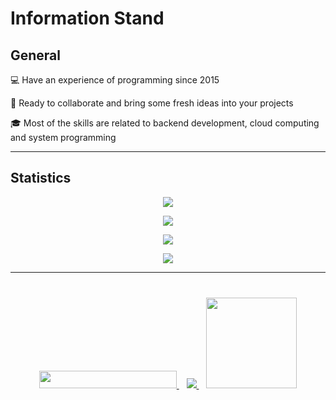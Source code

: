 # Information Stand

## General

:computer: Have an experience of programming since 2015

:speech_balloon: Ready to collaborate and bring some fresh ideas into your projects

:mortar_board: Most of the skills are related to backend development, cloud computing and system
programming

---

## Statistics

<p align="center">
  <img src="https://github-trophies.vercel.app/?username=kostmetallist&theme=algolia&no-frame=false&no-bg=true&margin-w=4" />
</p>

<p align="center">
  <picture>
    <source
      srcset="https://github-readme-streak-stats.herokuapp.com/?user=kostmetallist&theme=github_dark_dimmed"
      media="(prefers-color-scheme: dark)"
    />
    <source
      srcset="https://github-readme-streak-stats.herokuapp.com/?user=kostmetallist"
      media="(prefers-color-scheme: light), (prefers-color-scheme: no-preference)"
    />
    <img src="https://github-readme-streak-stats.herokuapp.com/?user=kostmetallist" />
  </picture>
</p>

<p align="center">
  <picture>
    <source
      srcset="https://github-readme-stats.vercel.app/api?username=kostmetallist&hide=stars&rank_icon=github&theme=github_dark_dimmed"
      media="(prefers-color-scheme: dark)"
    />
    <source
      srcset="https://github-readme-stats.vercel.app/api?username=kostmetallist&hide=stars&rank_icon=github"
      media="(prefers-color-scheme: light), (prefers-color-scheme: no-preference)"
    />
    <img src="https://github-readme-stats.vercel.app/api?username=kostmetallist&hide=stars&rank_icon=github" />
  </picture>
</p>

<p align="center">
<picture>
    <source
      srcset="https://github-readme-stats.vercel.app/api/top-langs?username=kostmetallist&layout=donut-vertical&langs_count=10&exclude_repo=prom-extended&theme=github_dark_dimmed"
      media="(prefers-color-scheme: dark)"
    />
    <source
      srcset="https://github-readme-stats.vercel.app/api/top-langs?username=kostmetallist&layout=donut-vertical&langs_count=10&exclude_repo=prom-extended"
      media="(prefers-color-scheme: light), (prefers-color-scheme: no-preference)"
    />
    <img src="https://github-readme-stats.vercel.app/api/top-langs?username=kostmetallist&layout=donut-vertical&langs_count=10&exclude_repo=prom-extended" />
  </picture>
</p>

---

<div align="center" style="margin: 40px 0">

  <a href="mailto:kostmetallist@gmail.com">
    <img height="28px" width="220px" src="https://img.shields.io/static/v1?label=Mailto&message=kostmetallist@gmail.com&color=red&style=for-the-badge">
  </a>&nbsp;&nbsp;

  <a href="https://www.linkedin.com/in/konstantin-kukushkin" target="_blank">
    <img src="https://img.shields.io/badge/linkedin-%230077B5.svg?&style=for-the-badge&logo=linkedin&logoColor=white" />
  </a>&nbsp;&nbsp;

  <a href="#">
    <img width="145px" src="https://komarev.com/ghpvc?username=kostmetallist&color=E5289E">
  </a>

</div>
